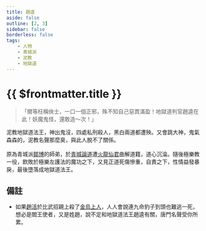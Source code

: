 ```yaml
---
title: 趙逵
aside: false
outline: [2, 3]
sidebar: false
borderless: false
tags:
    - 人物
    - 青城派
    - 泥教
    - 地獄道
---
```


# {{ $frontmatter.title }}

> 「爾等枉稱俠士，一口一個正邪，殊不知自己惡貫滿盈！地獄道判官趙逵在此！妖魔鬼怪，還敢造～次！」

泥教地獄道法王，神出鬼沒，四處私刑殺人，黑白兩道都遭殃。又會跳大神，鬼氣森森的，泥教名聲那麼臭，與此人脫不了關係。
<br><br>
原為青城派[鄒博](special201)的師弟，於[青城論道](/event/past-青城論道)遭[火龍仙君](special204)曲解道籍，道心沉淪。隨後極樂教一役，飲敗於極樂左護法的魔功之下，又見正道死傷慘重，自責之下，性情益發暴戾，最後墮落成地獄道法王。

## 備註

- 如果[趙活](player)於比武招親上殺了[金烏上人](special207)，人人會說連九命豹子到頭也難逃一死，想必是閻王使者，又是姓趙，說不定和地獄道法王趙逵有關，唐門名聲受你所累。
